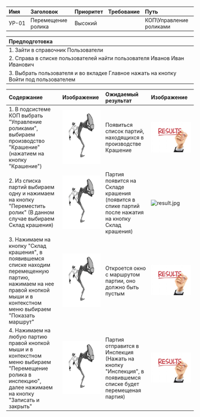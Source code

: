 |Имя   | Заголовок  | Приоритет  | Требование   | Путь  | 
|:---|:---|:---|:---|:---|
|  УР-01 | Перемещение ролика  | Высокий |   | КОП\Управление роликами | 

| Предподготовка | 
|:---|
| 1. Зайти в справочник Пользователи |
| 2. Справа в списке пользователей найти пользователя Иванов Иван Иванович |
| 3. Выбрать пользователя и во вкладке Главное нажать на кнопку Войти под пользователем| 

| Содержание |Изображение |Ожидаемый результат | Изображение |
|:---|:---|:---|:---|
| 1. В подсистеме КОП выбрать "Управление роликами", выбираем производство "Крашение" (нажатием на кнопку "Крашение") | ![step.jpg](/step.jpg) |Появиться список партий, находящихся в производстве Крашение |![result.jpeg](/result.jpeg) |
| 2. Из списка партий выбираем одну и нажимаем на кнопку "Переместить ролик" (В данном случае выбираем Склад крашения) | ![step.jpg](/step.jpg) |Партия появится на Складе крашения (появится в спике партий после нажатия на кнопку Склад крашения) |![result.jpg](/result.jpg) |
| 3. Нажимаем на кнопку "Склад крашения", в появившемся списке находим перемещенную партию, нажимаем на нее правой кнопкой мыши и в контекстном меню выбираем "Показать маршрут" | ![step.jpg](/step.jpg) |Откроется окно с маршрутом партии, оно должно быть пустым |![result.jpeg](/result.jpeg) |
| 4. Нажимаем на любую партию правой кнопкой мыши и в контекстном меню выбираем "Перемещение ролика в инспекцию", далее нажимаем на кнопку "Записать и закрыть"| ![step.jpg](/step.jpg) |Партия отправится в Инспекция (Нажать на кнопку "Инспекция", в появившемся списке будет перемещеная партия) |![result.jpeg](/result.jpeg) |
